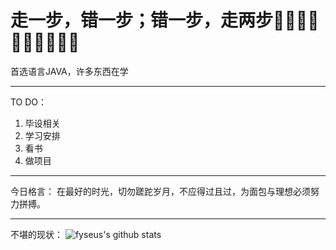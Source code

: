 # 走一步，错一步；错一步，走两步😶‍🌫️😶‍🌫️😶‍🌫️😶‍🌫️😶‍🌫️

首选语言JAVA，许多东西在学

---

TO DO：
1. 毕设相关
2. 学习安排
3. 看书
4. 做项目

---

今日格言：
在最好的时光，切勿蹉跎岁月，不应得过且过，为面包与理想必须努力拼搏。

---

不堪的现状：
![fyseus's github stats](https://github-readme-stats.vercel.app/api?username=fyseus&count_private=true&show_ico)
